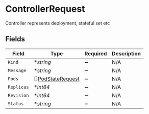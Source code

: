 # ControllerRequest

Controller represents deployment, stateful set etc


## Fields

| Field                                                       | Type                                                        | Required                                                    | Description                                                 |
| ----------------------------------------------------------- | ----------------------------------------------------------- | ----------------------------------------------------------- | ----------------------------------------------------------- |
| `Kind`                                                      | **string*                                                   | :heavy_minus_sign:                                          | N/A                                                         |
| `Message`                                                   | **string*                                                   | :heavy_minus_sign:                                          | N/A                                                         |
| `Pods`                                                      | [][PodStateRequest](../../models/shared/podstaterequest.md) | :heavy_minus_sign:                                          | N/A                                                         |
| `Replicas`                                                  | **int64*                                                    | :heavy_minus_sign:                                          | N/A                                                         |
| `Revision`                                                  | **int64*                                                    | :heavy_minus_sign:                                          | N/A                                                         |
| `Status`                                                    | **string*                                                   | :heavy_minus_sign:                                          | N/A                                                         |
